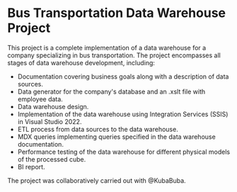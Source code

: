 # Bus Transportation Data Warehouse Project

This project is a complete implementation of a data warehouse for a company specializing in bus transportation. The project encompasses all stages of data warehouse development, including:

- Documentation covering business goals along with a description of data sources.
- Data generator for the company's database and an .xslt file with employee data.
- Data warehouse design.
- Implementation of the data warehouse using Integration Services (SSIS) in Visual Studio 2022.
- ETL process from data sources to the data warehouse.
- MDX queries implementing queries specified in the data warehouse documentation.
- Performance testing of the data warehouse for different physical models of the processed cube.
- BI report.

The project was collaboratively carried out with @KubaBuba.
